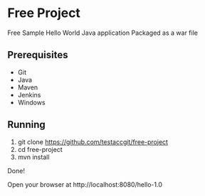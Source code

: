 Free Project
=============================

Free Sample Hello World Java application 
Packaged as a war file

## Prerequisites

- Git
- Java
- Maven
- Jenkins
- Windows

## Running

1. git clone https://github.com/testaccgit/free-project
2. cd free-project
3. mvn install

Done!

Open your browser at http://localhost:8080/hello-1.0 
